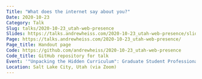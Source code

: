 ```yaml
---
Title: "What does the internet say about you?"
Date: 2020-10-23
Category: Talk
Slug: talks/2020-10-23_utah-web-presence
Slides: https://talks.andrewheiss.com/2020-10-23_utah-web-presence/slides.html
Page: https://talks.andrewheiss.com/2020-10-23_utah-web-presence/
Page_title: Handout page
Code: https://github.com/andrewheiss/2020-10-23_utah-web-presence
Code_title: GitHub repository for talk
Event: '"Unpacking the Hidden Curriculum": Graduate Student Professionalization Workshop, Department of Political Science, University of Utah'
Location: Salt Lake City, Utah (via Zoom)
---
```

